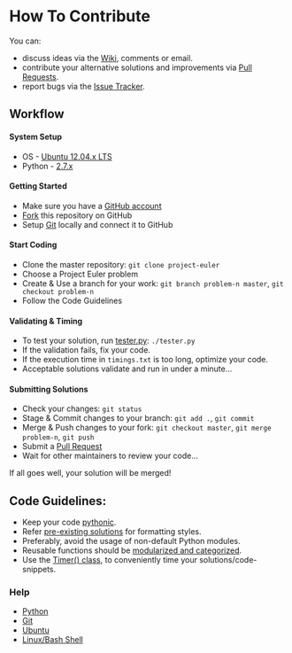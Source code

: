 How To Contribute
=============

You can:

* discuss ideas via the [Wiki](https://github.com/arvindch/project-euler/wiki), comments or email.
* contribute your alternative solutions and improvements via [Pull Requests](https://github.com/arvindch/project-euler/pulls).
* report bugs via the [Issue Tracker](https://github.com/arvindch/project-euler/issues).

## Workflow

#### System Setup

* OS - [Ubuntu 12.04.x LTS](http://releases.ubuntu.com/12.04/)
* Python - [2.7.x](https://www.python.org/download/releases/2.7.6/)

#### Getting Started
* Make sure you have a [GitHub account](https://github.com/signup/free)
* [Fork](https://github.com/arvindch/project-euler/fork) this repository on GitHub
* Setup [Git](http://git-scm.com/) locally and connect it to GitHub

#### Start Coding
* Clone the master repository: `git clone project-euler`
* Choose a Project Euler problem
* Create & Use a branch for your work: `git branch problem-n master`, `git checkout problem-n`
* Follow the Code Guidelines

#### Validating & Timing
* To test your solution, run [tester.py](https://github.com/arvindch/project-euler/blob/master/test/tester.py): `./tester.py`
* If the validation fails, fix your code.
* If the execution time in `timings.txt` is too long, optimize your code.
* Acceptable solutions validate and run in under a minute...

#### Submitting Solutions
* Check your changes: `git status`
* Stage & Commit changes to your branch: `git add .`, `git commit`
* Merge & Push changes to your fork: `git checkout master`, `git merge problem-n`, `git push`
* Submit a [Pull Request](https://github.com/arvindch/project-euler/compare/)
* Wait for other maintainers to review your code...

If all goes well, your solution will be merged!

## Code Guidelines:

* Keep your code [pythonic](http://legacy.python.org/dev/peps/pep-0020/).
* Refer [pre-existing solutions](https://github.com/arvindch/project-euler/tree/master/src/solutions) for formatting styles.
* Preferably, avoid the usage of non-default Python modules.
* Reusable functions should be [modularized and categorized](https://github.com/arvindch/project-euler/tree/master/src/custom).
* Use the [Timer() class](https://github.com/arvindch/project-euler/blob/master/src/custom/tools.py#L7), to conveniently time your solutions/code-snippets.

### Help
* [Python](https://docs.python.org/2/index.html)
* [Git](http://git-scm.com/doc)
* [Ubuntu](https://help.ubuntu.com/12.04/index.html)
* [Linux/Bash Shell](http://linuxcommand.org/learning_the_shell.php)